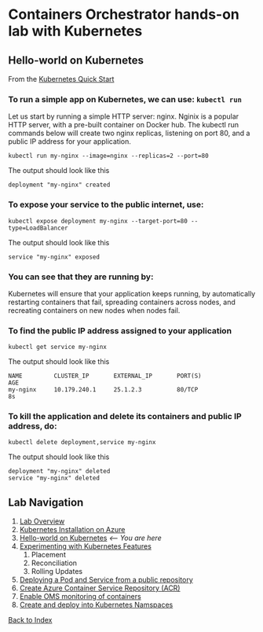 # Containers Orchestrator hands-on lab with Kubernetes
## Hello-world on Kubernetes

From the [Kubernetes Quick Start](http://kubernetes.io/docs/user-guide/quick-start/)

### To run a simple app on Kubernetes, we can use: `kubectl run` 
Let us start by running a simple HTTP server: nginx. Nginix is a popular HTTP server, with a pre-built container on Docker hub. The kubectl run commands below will create two nginx replicas, listening on port 80, and a public IP address for your application.
```
kubectl run my-nginx --image=nginx --replicas=2 --port=80
```

The output should look like this
```
deployment "my-nginx" created
```
 
### To expose your service to the public internet, use:
```
kubectl expose deployment my-nginx --target-port=80 --type=LoadBalancer
```

The output should look like this
```
service "my-nginx" exposed
```
 
### You can see that they are running by:  


Kubernetes will ensure that your application keeps running, by automatically restarting containers that fail, spreading containers across nodes, and recreating containers on new nodes when nodes fail.

### To find the public IP address assigned to your application
```
kubectl get service my-nginx
```

The output should look like this
```
NAME         CLUSTER_IP       EXTERNAL_IP       PORT(S)                AGE
my-nginx     10.179.240.1     25.1.2.3          80/TCP                 8s
```
 
### To kill the application and delete its containers and public IP address, do: 
```
kubectl delete deployment,service my-nginx
```

The output should look like this
```
deployment "my-nginx" deleted
service "my-nginx" deleted
```


## Lab Navigation
1. [Lab Overview](./index.md)
1. [Kubernetes Installation on Azure](./step01.md)
1. [Hello-world on Kubernetes](./step02.md) *<-- You are here*
1. [Experimenting with Kubernetes Features](./step03.md)
    1. Placement
    1. Reconciliation
    1. Rolling Updates
1. [Deploying a Pod and Service from a public repository](./step04.md)
1. [Create Azure Container Service Repository (ACR)](./step05.md)
1. [Enable OMS monitoring of containers](./step06.md)
1. [Create and deploy into Kubernetes Namspaces](./step07.md)

[Back to Index](../../index.md)
